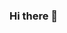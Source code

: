 ### Hi there 👋


<!--
**developingash/developingash** is a ✨ _special_ ✨ repository because its `README.md` (this file) appears on your GitHub profile.

Here are some ideas to get you started:
## [![Anurag's github stats](https://github-readme-stats.vercel.app/api?username=developingash)](https://github.com/anuraghazra/github-readme-stats)

- 🔭 I’m currently working on ...
- 🌱 I’m currently learning ...
- 👯 I’m looking to collaborate on ...
- 🤔 I’m looking for help with ...
- 💬 Ask me about ...
- 📫 How to reach me: ...
- 😄 Pronouns: ...
- ⚡ Fun fact: ...
-->
